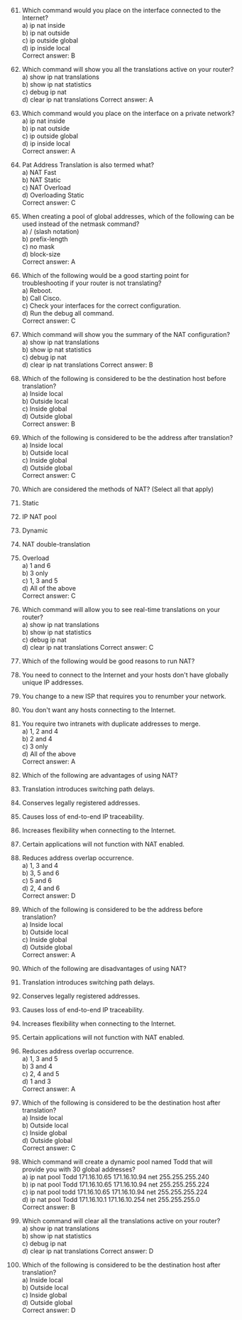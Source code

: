 61. Which command would you place on the interface connected to the Internet?  
    a) ip nat inside  
    b) ip nat outside  
    c) ip outside global  
    d) ip inside local  
    Correct answer: B

62. Which command will show you all the translations active on your router?  
    a) show ip nat translations  
    b) show ip nat statistics  
    c) debug ip nat  
    d) clear ip nat translations
    Correct answer: A

63. Which command would you place on the interface on a private network?  
    a) ip nat inside  
    b) ip nat outside  
    c) ip outside global  
    d) ip inside local  
    Correct answer: A

64. Pat Address Translation is also termed what?  
    a) NAT Fast  
    b) NAT Static  
    c) NAT Overload  
    d) Overloading Static  
    Correct answer: C

65. When creating a pool of global addresses, which of the following can be used instead of the netmask command?  
    a) / (slash notation)  
    b) prefix-length  
    c) no mask  
    d) block-size  
    Correct answer: A

66. Which of the following would be a good starting point for troubleshooting if your router is not translating?  
    a) Reboot.  
    b) Call Cisco.  
    c) Check your interfaces for the correct configuration.  
    d) Run the debug all command.  
    Correct answer: C

67. Which command will show you the summary of the NAT configuration?  
    a) show ip nat translations  
    b) show ip nat statistics  
    c) debug ip nat  
    d) clear ip nat translations
    Correct answer: B

68. Which of the following is considered to be the destination host before translation?  
    a) Inside local  
    b) Outside local  
    c) Inside global  
    d) Outside global  
    Correct answer: B

69. Which of the following is considered to be the address after translation?  
    a) Inside local  
    b) Outside local  
    c) Inside global  
    d) Outside global  
    Correct answer: C

70. Which are considered the methods of NAT? (Select all that apply)
71. Static
72. IP NAT pool
73. Dynamic
74. NAT double-translation
75. Overload  
    a) 1 and 6  
    b) 3 only  
    c) 1, 3 and 5  
    d) All of the above  
    Correct answer: C

76. Which command will allow you to see real-time translations on your router?  
    a) show ip nat translations  
    b) show ip nat statistics  
    c) debug ip nat  
    d) clear ip nat translations
    Correct answer: C

77. Which of the following would be good reasons to run NAT?
78. You need to connect to the Internet and your hosts don't have globally unique IP addresses.
79. You change to a new ISP that requires you to renumber your network.
80. You don't want any hosts connecting to the Internet.
81. You require two intranets with duplicate addresses to merge.  
    a) 1, 2 and 4  
    b) 2 and 4  
    c) 3 only  
    d) All of the above  
    Correct answer: A

82. Which of the following are advantages of using NAT?
83. Translation introduces switching path delays.
84. Conserves legally registered addresses.
85. Causes loss of end-to-end IP traceability.
86. Increases flexibility when connecting to the Internet.
87. Certain applications will not function with NAT enabled.
88. Reduces address overlap occurrence.  
    a) 1, 3 and 4  
    b) 3, 5 and 6  
    c) 5 and 6  
    d) 2, 4 and 6  
    Correct answer: D

89. Which of the following is considered to be the address before translation?  
    a) Inside local  
    b) Outside local  
    c) Inside global  
    d) Outside global  
    Correct answer: A

90. Which of the following are disadvantages of using NAT?
91. Translation introduces switching path delays.
92. Conserves legally registered addresses.
93. Causes loss of end-to-end IP traceability.
94. Increases flexibility when connecting to the Internet.
95. Certain applications will not function with NAT enabled.
96. Reduces address overlap occurrence.  
    a) 1, 3 and 5  
    b) 3 and 4  
    c) 2, 4 and 5  
    d) 1 and 3  
    Correct answer: A

97. Which of the following is considered to be the destination host after translation?  
    a) Inside local  
    b) Outside local  
    c) Inside global  
    d) Outside global  
    Correct answer: C

98. Which command will create a dynamic pool named Todd that will provide you with 30 global addresses?  
    a) ip nat pool Todd 171.16.10.65 171.16.10.94 net 255.255.255.240  
    b) ip nat pool Todd 171.16.10.65 171.16.10.94 net 255.255.255.224  
    c) ip nat pool todd 171.16.10.65 171.16.10.94 net 255.255.255.224  
    d) ip nat pool Todd 171.16.10.1 171.16.10.254 net 255.255.255.0  
    Correct answer: B

99. Which command will clear all the translations active on your router?  
    a) show ip nat translations  
    b) show ip nat statistics  
    c) debug ip nat  
    d) clear ip nat translations
    Correct answer: D

100.  Which of the following is considered to be the destination host after translation?  
      a) Inside local  
      b) Outside local  
      c) Inside global  
      d) Outside global  
      Correct answer: D
